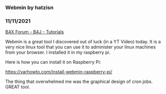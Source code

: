 ### Webmin by hatzisn
### 11/11/2021
[B4X Forum - B4J - Tutorials](https://www.b4x.com/android/forum/threads/135923/)

Webmin is a great tool I discovered out of luck (in a YT Video) today. It is a very nice linux tool that you can use it to administer your linux machines from your browser. I installed it in my raspberry pi.  
  
Here is how you can install it on Raspberry Pi:  
  
<https://varhowto.com/install-webmin-raspberry-pi/>  
  
The thing that overwhelmed me was the graphical design of cron jobs. GREAT tool.